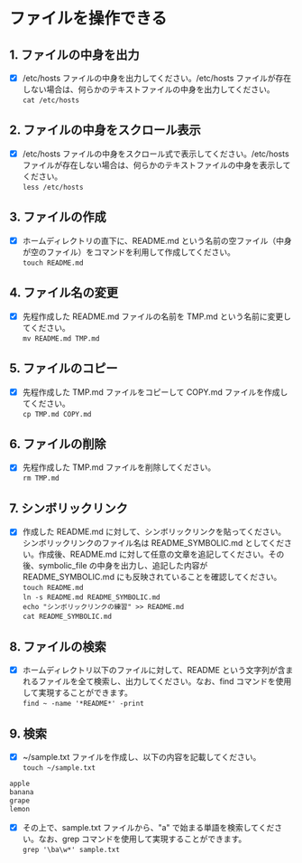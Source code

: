 # ファイルを操作できる

## 1. ファイルの中身を出力

- [x] /etc/hosts ファイルの中身を出力してください。/etc/hosts ファイルが存在しない場合は、何らかのテキストファイルの中身を出力してください。  
`cat /etc/hosts`

## 2. ファイルの中身をスクロール表示

- [x] /etc/hosts ファイルの中身をスクロール式で表示してください。/etc/hosts ファイルが存在しない場合は、何らかのテキストファイルの中身を表示してください。  
`less /etc/hosts`

## 3. ファイルの作成

- [x] ホームディレクトリの直下に、README.md という名前の空ファイル（中身が空のファイル）をコマンドを利用して作成してください。  
`touch README.md`

## 4. ファイル名の変更

- [x] 先程作成した README.md ファイルの名前を TMP.md という名前に変更してください。  
`mv README.md TMP.md`

## 5. ファイルのコピー

- [x] 先程作成した TMP.md ファイルをコピーして COPY.md ファイルを作成してください。  
`cp TMP.md COPY.md`

## 6. ファイルの削除

- [x] 先程作成した TMP.md ファイルを削除してください。  
`rm TMP.md`

## 7. シンボリックリンク

- [x] 作成した README.md に対して、シンボリックリンクを貼ってください。シンボリックリンクのファイル名は README_SYMBOLIC.md としてください。作成後、README.md に対して任意の文章を追記してください。その後、symbolic_file の中身を出力し、追記した内容が README_SYMBOLIC.md にも反映されていることを確認してください。  
`touch README.md`  
`ln -s README.md README_SYMBOLIC.md`  
`echo "シンボリックリンクの練習" >> README.md`  
`cat README_SYMBOLIC.md`

## 8. ファイルの検索

- [x] ホームディレクトリ以下のファイルに対して、README という文字列が含まれるファイルを全て検索し、出力してください。なお、find コマンドを使用して実現することができます。  
`find ~ -name '*README*' -print`

## 9. 検索

- [x] ~/sample.txt ファイルを作成し、以下の内容を記載してください。  
`touch ~/sample.txt`  

```bash
apple
banana
grape
lemon
```

- [x] その上で、sample.txt ファイルから、"a" で始まる単語を検索してください。なお、grep コマンドを使用して実現することができます。  
`grep '\ba\w*' sample.txt`
